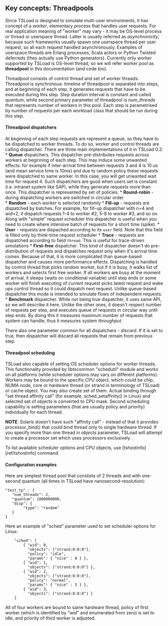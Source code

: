 
## Key concepts: Threadpools

Since TSLoad is designed to simulate multi-user environments, it has concept of a _worker_, elementary process that handles user requests. For real application meaning of "worker" may vary - it may be OS-level process or thread or userspace thread. Latter is usually referred as _asynchronicity_, because such frameworks usually spawn one userspace thread per user request, so all each request handled asynchronously. Examples of userspace threads are Erlang processes, Scala actors or Python Twisted deferreds (they actually use Python generators). Currently only worker supported by TSLoad is OS-level thread, so we will refer worker pool as __threadpool__ in this documentation (and code too).

Threadpool consists of control thread and set of worker threads. Threadpool is synchronous: timeline of threadpool is separated into steps, and at beginning of each step, it generates requests that have to be executed during this step. Step duration interval is constant and called _quantum_, while second primary parameter of threadpool is _num\_threads_ that represents number of workers in this pool. Each step is parametrised by number of requests per each workload class that should be run during this step.

#### Threadpool dispatchers
 
At beginning of each step requests are represent a queue, so they have to be dispatched to worker threads. To do so, worker and control threads are calling dispatcher. There are three main implementations of it in TSLoad 0.2:
    * __Queue__ dispatchers. This dispatcher pre-distributes requests across workers at beginning of each step. This may induce some unwanted effects: for example if inter-arrival time between requests 3 and 4 is 10 us (and mean service time is 10ms) and due to random policy these requests were dispatched to same worker. In this case, you will get unwanted wait time for request 4. Such dispatchers are good when users set is constant (i.e. intranet system like SAP), while they generate requests more than once. This dispatcher is represented by set of policies:
        * __Round-robin__ - during dispatching workers are switched in circular order  
        * __Random__ - each worker is selected randomly
        * __Fill-up__ - requests are dispatched by batches. For example, for fill-up dispatcher with n=4 and wid=2, it dispatch requests 1-4 to worker #2, 5-8 to worker #3, and so on. Along with "simple" request scheduler this dispatcher is useful when you need to create where intensive batch of requests for a short time (spike).
        * __User__ - requests are dispached according to its `user` field. Note that this field is filled only by think-time request scheduler
        * __Trace__ - requests are dispatched according to field `thread`. This is useful for trace-driven simulations
    * __First-free__ dispatcher. This kind of dispatcher doesn't do pre-distribution of requests and dispatches request only when it's arrival time comes. Because of that, it is more complicated than queue-based dispatcher and causes more performance effects. Dispatching is handled by control thread that picks random worker, but if it is busy, it walks list of workers and selects first free worker. If all workers are busy at the moment of arrival, it sleeps (waits on conditional variable) until step ends or some worker will finish executing of current request picks latest request and wake ups control thread so it could dispatch next request. Unlike queue-based dispatcher this mode is intended to simulate flows of independent requests.
    * __Benchmark__ dispatcher. While not being true dispatcher, it uses same API, so we will describe it here. Unlike the other ones, it doesn't respect number of requests per step, and executes queue of requests in circular way until step ends. By doing this it measures maximum number of requests that system can handle; thus it measures system _throughput_. 

There also one parameter common for all dispatchers - _discard_. If it is set to true, then dispatcher will discard all requests that remain from previous step.
	
#### Threadpool scheduling

TSLoad also capable of setting OS scheduler options for worker threads. This functionality provided by libtscommon "schedutil" module and works on all platforms (while scheduler options may vary on different platforms). Workers may be bound to the specific CPU object, which could be chip, NUMA node, core or hardware thread (or strand in terminology of TSLoad) or cache object. You may also create set of them. Actual binding through "set thread affinity call" (for example, sched_setaffinity() in Linux) and selected set of objects is converted to CPU mask. Second scheduling capability is setting parameters (that are usually policy and priority) individually for each thread.  

__NOTE__: Solaris doesn't have such "affinity call" - instead of that it provides processor_bind() that could bind thread only to single hardware thread. If you specify more than one thread in _objects_ parameter, TSLoad will attempt to create a processor set which uses processors exclusively. 

To list available scheduler options and CPU objects, use [tshostinfo][ref/tshostinfo] command.

#### Configuration examples

Here are simplest thread pool that constists of 2 threads and with one-second quantum (all times in TSLoad have nanosecond-resolution):

```
"test_tp" : {
   "num_threads": 2,
   "quantum": 1000000000,
   "disp": {
    	"type": "random"
   }
}
```

Here an example of "sched" parameter used to set scheduler options for Linux:
```
	"sched": [
    	{ "wid": 0,
    	  "objects": ["strand:0:0:0"],
    	  "policy": "idle",
    	  "params": { "nice" : 0 } },
    	{ "wid": 1,
    	  "objects": ["strand:0:0:0"] },
    	{ "wid": 2,
    	  "objects": ["strand:0:0:0"],
    	  "policy": "normal",
    	  "params": { "nice" : 5 } },
    	{ "wid": 3,
    	  "objects": ["strand:0:0:0"] }            	 
    ]
```

All of four workers are bound to same hardware thread, policy of first worker (which is identified by "wid" and enumerated from zero) is set to idle, and priority of third worker is adjusted. 